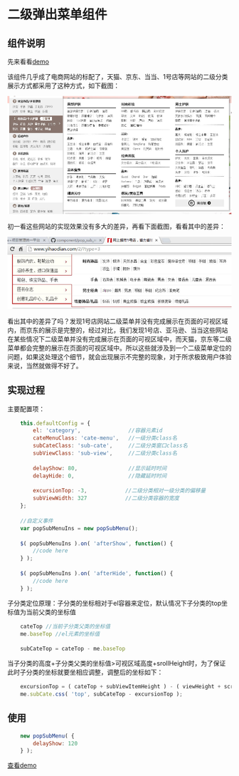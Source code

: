 # 二级弹出菜单组件

## 组件说明

先来看看[demo](http://zhangchen2397.github.io/component/pop_sub_menu/demo/)

该组件几乎成了电商网站的标配了，天猫、京东、当当、1号店等网站的二级分类展示方式都采用了这种方式，如下截图：

![天猫](http://github.com/zhangchen2397/component/raw/master/pop_sub_menu/demo/images/tmall1.jpg)


初一看这些网站的实现效果没有多大的差异，再看下面截图，看看其中的差异：

![1号店](http://github.com/zhangchen2397/component/raw/master/pop_sub_menu/demo/images/1hd.jpg)

看出其中的差异了吗？发现1号店网站二级菜单并没有完成展示在页面的可视区域内，而京东的展示是完整的，经过对比，我们发现1号店、亚马逊、当当这些网站在某些情况下二级菜单并没有完成展示在页面的可视区域中，而天猫，京东等二级菜单都会完整的展示在页面的可视区域中。所以这些就涉及到一个二级菜单定位的问题，如果这处理这个细节，就会出现展示不完整的现象，对于所求极致用户体验来说，当然就做得不好了。

## 实现过程
主要配置项：

```javascript
	this.defaultConfig = {
	    el: 'category',               //容器元素id
	    cateMenuClass: 'cate-menu',   //一级分类class名
	    subCateClass: 'sub-cate',     //二级分类窗口class名
	    subViewClass: 'sub-view',     //二级分类class名

	    delayShow: 80,                //显示延时时间
	    delayHide: 0,                 //隐藏延时时间

	    excursionTop: -3,            //二级分类相对一级分类的偏移量
	    subViewWidth: 327            //二级分类容器的宽度
	};

	//自定义事件
	var popSubMenuIns = new popSubMenu();
	
	$( popSubMenuIns ).on( 'afterShow', function() {
		//code here
	} );

	$( popSubMenuIns ).on( 'afterHide', function() {
		//code here
	} );
```

子分类定位原理：子分类的坐标相对于el容器来定位，默认情况下子分类的top坐标值为当前父类的坐标值
```javascript
	cateTop //当前子分类父类的坐标值
	me.baseTop //el元素的坐标值

	subCateTop = cateTop - me.baseTop
```

当子分类的高度+子分类父类的坐标值>可视区域高度+srollHeight时，为了保证此时子分类的坐标就要坐相应调整，调整后的坐标如下：

```javascript
	excursionTop = ( cateTop + subViewItemHeight ) - ( viewHeight + scrollTop - 10 );
	me.subCate.css( 'top', subCateTop - excursionTop );
```

## 使用

```javascript
	new popSubMenu( {
		delayShow: 120
	} );
```

[查看demo](http://zhangchen2397.github.io/component/pop_sub_menu/demo/)